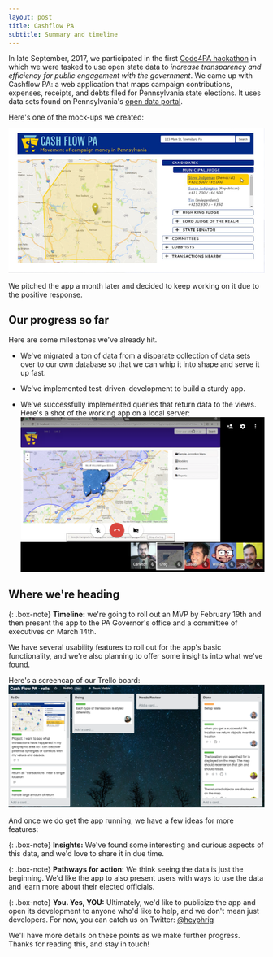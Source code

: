 ```yaml
---
layout: post
title: Cashflow PA
subtitle: Summary and timeline
---
```


In late September, 2017, we participated in the first [Code4PA hackathon](https://www.code4pa.tech/) in which we were tasked to use open state data to *increase transparency and efficiency for public engagement with the government*. We came up with Cashflow PA: a web application that maps campaign contributions, expenses, receipts, and debts filed for Pennsylvania state elections. It uses data sets found on Pennsylvania's [open data portal](https://data.pa.gov/).

Here's one of the mock-ups we created:

![Cashflow PA screenshot](/img/cashflow-pa/cashflow-pa-screenshot.png)

We pitched the app a month later and decided to keep working on it due to the positive response.

## Our progress so far

Here are some milestones we've already hit.

* We've migrated a ton of data from a disparate collection of data sets over to our own database so that we can whip it into shape and serve it up fast.

* We've implemented test-driven-development to build a sturdy app.

* We've successfully implemented queries that return data to the views. Here's a shot of the working app on a local server:
![Cashflow PA semi-working app](/img/cashflow-pa/cashflow-pa-working-map.png)

## Where we're heading

{: .box-note}
**Timeline:** we're going to roll out an MVP by February 19th and then present the app to the PA Governor's office and a committee of executives on March 14th.

We have several usability features to roll out for the app's basic functionality, and we're also planning to offer some insights into what we've found.

Here's a screencap of our Trello board:
![Cashflow PA Trello screencap](/img/cashflow-pa/cashflow-pa-trello-cap.png)

And once we do get the app running, we have a few ideas for more features:

{: .box-note}
**Insights:** We've found some interesting and curious aspects of this data, and we'd love to share it in due time.

{: .box-note}
**Pathways for action:** We think seeing the data is just the beginning. We'd like the app to also present users with ways to use the data and learn more about their elected officials.

{: .box-note}
**You. Yes, YOU:** Ultimately, we'd like to publicize the app and open its development to anyone who'd like to help, and we don't mean just developers. For now, you can catch us on Twitter: <a href="http://www.twitter.com/heyphrig">@heyphrig</a>

We'll have more details on these points as we make further progress. Thanks for reading this, and stay in touch!
